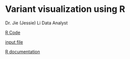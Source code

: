 Variant visualization using R
==============

Dr. Jie (Jessie) Li
Data Analyst


[R Code](Variant-Analysis-by-R/plot.circos.R)

[input file](Variant-Analysis-by-R/gene.label)

[R documentation](Variant-Analysis-by-R/plot.circos.md)

